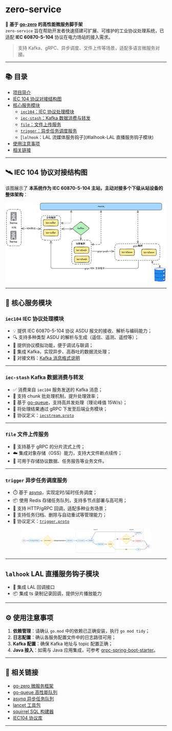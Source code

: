 # zero-service

🚀 **基于 [go-zero](https://github.com/zeromicro/go-zero) 的高性能微服务脚手架**  
`zero-service` 旨在帮助开发者快速搭建可扩展、可维护的工业协议处理系统，已适配 **IEC 60870-5-104** 协议在电力场站的接入需求。

> 支持 Kafka、gRPC、异步调度、文件上传等场景，适配多语言微服务对接。

---

## 📚 目录

- [项目简介](#zero-service)
- [IEC 104 协议对接结构图](#iec-104-协议对接结构图)
- [核心服务模块](#核心服务模块)
    - [`iec104`：IEC 协议处理模块](#iec104-协议处理模块)
    - [`iec-stash`：Kafka 数据消费与转发](#iec-stash-数据消费与转发)
    - [`file`：文件上传服务](#file-文件上传服务)
    - [`trigger`：异步任务调度服务](#trigger-异步任务调度服务)
    - [`lalhook`：LAL 流媒体服务钩子](#lalhook-LAL 直播服务钩子模块)
- [使用注意事项](#使用注意事项)
- [相关链接](#相关链接)

---

## 🛰 IEC 104 协议对接结构图

该图展示了 **本系统作为 IEC 60870-5-104 主站，主动对接多个下级从站设备的整体架构**：

<div align="center">
  <img src="doc/iec-architecture.png" alt="IEC104 主站对接结构图" style="max-width: 100%; height: auto;" />
</div>

---

## 🧩 核心服务模块

### `iec104` IEC 协议处理模块

- 💡 提供 IEC 60870-5-104 协议 ASDU 报文的接收、解析与编码能力；
- 🔍 支持多种类型 ASDU 的解析与生成（遥信、遥测、遥控等）；
- 🧪 提供协议模拟功能，便于调试与联调；
- 🔗 集成 Kafka，实现异步、高吞吐的数据流处理；
- 📄 对接文档：[Kafka 消息格式说明](common/iec104/kafka.md)

---

### `iec-stash` Kafka 数据消费与转发

- ✅ 消费来自 `iec104` 服务发送的 Kafka 消息；
- 🧩 支持 chunk 批处理机制，提升处理效率；
- 🚀 基于 [go-queue](https://github.com/zeromicro/go-queue)，支持高并发处理（理论峰值 15W/s）；
- 📡 将处理结果通过 gRPC 下发至后端业务模块；
- 📄 协议定义：[`iecstream.proto`](facade/iecstream/iecstream.proto)

---

### `file` 文件上传服务

- 💾 支持基于 gRPC 的分片流式上传；
- ☁️ 集成对象存储（OSS）能力，支持大文件断点续传；
- 📁 可用于存储协议数据、任务报告等业务文件。

---

### `trigger` 异步任务调度服务

- ⏱️ 基于 [asynq](https://github.com/hibiken/asynq)，实现定时/延时任务调度；
- 📦 使用 Redis 存储任务队列，支持多节点部署与高可用；
- 🔁 支持 HTTP/gRPC 回调，适配多种业务场景；
- 🔧 支持任务归档、删除与自动重试等管理能力；
- 📄 协议定义：[`trigger.proto`](app/trigger/trigger.proto)

<div align="center">
  <img src="doc/trigger-flow.png" alt="Trigger 服务流程图" style="max-width: 80%; height: auto;" />
</div>

---

## `lalhook` LAL 直播服务钩子模块

- 🔧 集成 LAL 回调接口
- 📦 集成 ts 录制记录回调，提供分片播放能力

---

## ⚙️ 使用注意事项

1. **依赖管理**：请确认 `go.mod` 中的依赖已正确安装，执行 `go mod tidy`；
2. **日志配置**：确认各服务配置文件中的日志路径可用；
3. **Kafka 配置**：确保 Kafka 地址与 topic 配置正确；
4. **Java 接入**：如需与 Java
   应用集成，可参考 [grpc-spring-boot-starter](https://yidongnan.github.io/grpc-spring-boot-starter/zh-CN/)。

---

## 🔗 相关链接

- [go-zero 微服务框架](https://github.com/zeromicro/go-zero)
- [go-queue 高性能队列](https://github.com/zeromicro/go-queue)
- [asynq 异步任务队列](https://github.com/hibiken/asynq/)
- [lancet 工具包](https://github.com/duke-git/lancet)
- [squirrel SQL 构建器](https://github.com/Masterminds/squirrel)
- [IEC104 协议库](https://github.com/wendy512/iec104)

---

